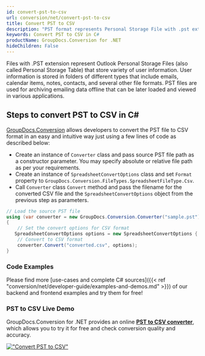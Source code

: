 ```yaml
---
id: convert-pst-to-csv
url: conversion/net/convert-pst-to-csv
title: Convert PST to CSV
description: "PST format represents Personal Storage File with .pst extension. Learn how to convert PST to CSV file programmatically in C# language using GroupDocs.Conversion for .NET library."
keywords: Convert PST to CSV in C#
productName: GroupDocs.Conversion for .NET
hideChildren: False
---
```


Files with .PST extension represent Outlook Personal Storage Files (also called Personal Storage Table) that store variety of user information. User information is stored in folders of different types that include emails, calendar items, notes, contacts, and several other file formats. PST files are used for archiving emailing data offline that can be later loaded and viewed in various applications.

## Steps to convert PST to CSV in C#

[GroupDocs.Conversion](https://products.groupdocs.com/conversion/net) allows developers to convert the PST file to CSV format in an easy and intuitive way just using a few lines of code as described below:

* Create an instance of `Converter` class and pass source PST file path as a constructor parameter. You may specify absolute or relative file path as per your requirements. 
* Create an instance of `SpreadsheetConvertOptions` class and set `Format` property to `GroupDocs.Conversion.FileTypes.SpreadsheetFileType.Csv`.
* Call `Converter` class `Convert` method and pass the filename for the converted CSV file and the `SpreadsheetConvertOptions` object from the previous step as parameters.

```csharp
// Load the source PST file
using (var converter = new GroupDocs.Conversion.Converter("sample.pst"))
{
    // Set the convert options for CSV format
   SpreadsheetConvertOptions options = new SpreadsheetConvertOptions { Format = GroupDocs.Conversion.FileTypes.SpreadsheetFileType.Csv };
    // Convert to CSV format
    converter.Convert("converted.csv", options);
}
```

### Code Examples

Please find more [use-cases and complete C# sources]({{< ref "conversion/net/developer-guide/examples-and-demos.md" >}}) of our backend and frontend examples and try them for free!

### PST to CSV Live Demo

GroupDocs.Conversion for .NET provides an online [**PST to CSV converter**](https://products.groupdocs.app/conversion/pst-to-csv), which allows you to try it for free and check conversion quality and accuracy.

[!["Convert PST to CSV"](conversion/net/images/convert-to-csv/convert-pst-to-csv.png)](https://products.groupdocs.app/conversion/pst-to-csv)